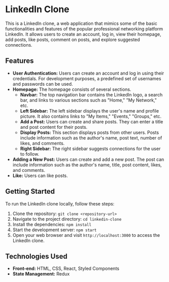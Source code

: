 # LinkedIn Clone

This is a LinkedIn clone, a web application that mimics some of the basic functionalities and features of the popular professional networking platform LinkedIn. It allows users to create an account, log in, view their homepage, add posts, like posts, comment on posts, and explore suggested connections.

## Features

- **User Authentication:** Users can create an account and log in using their credentials. For development purposes, a predefined set of usernames and passwords can be used.
- **Homepage:** The homepage consists of several sections.
  - **Navbar:** The top navigation bar contains the LinkedIn logo, a search bar, and links to various sections such as "Home," "My Network," etc.
  - **Left Sidebar:** The left sidebar displays the user's name and profile picture. It also contains links to "My Items," "Events," "Groups," etc.
  - **Add a Post:** Users can create and share posts. They can enter a title and post content for their posts.
  - **Display Posts:** This section displays posts from other users. Posts include information such as the author's name, post text, number of likes, and comments.
  - **Right Sidebar:** The right sidebar suggests connections for the user to follow.
- **Adding a New Post:** Users can create and add a new post. The post can include information such as the author's name, title, post content, likes, and comments.
- **Like:** Users can like posts.

## Getting Started

To run the LinkedIn clone locally, follow these steps:

1. Clone the repository: `git clone <repository-url>`
2. Navigate to the project directory: `cd linkedin-clone`
3. Install the dependencies: `npm install`
4. Start the development server: `npm start`
5. Open your web browser and visit `http://localhost:3000` to access the LinkedIn clone.

## Technologies Used

- **Front-end:** HTML, CSS, React, Styled Components
- **State Management:** Redux

